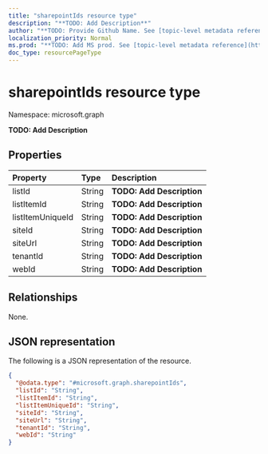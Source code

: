 ```yaml
---
title: "sharepointIds resource type"
description: "**TODO: Add Description**"
author: "**TODO: Provide Github Name. See [topic-level metadata reference](https://msgo.azurewebsites.net/add/document/guidelines/metadata.html#topic-level-metadata)**"
localization_priority: Normal
ms.prod: "**TODO: Add MS prod. See [topic-level metadata reference](https://msgo.azurewebsites.net/add/document/guidelines/metadata.html#topic-level-metadata)**"
doc_type: resourcePageType
---
```


# sharepointIds resource type

Namespace: microsoft.graph

**TODO: Add Description**

## Properties
|Property|Type|Description|
|:---|:---|:---|
|listId|String|**TODO: Add Description**|
|listItemId|String|**TODO: Add Description**|
|listItemUniqueId|String|**TODO: Add Description**|
|siteId|String|**TODO: Add Description**|
|siteUrl|String|**TODO: Add Description**|
|tenantId|String|**TODO: Add Description**|
|webId|String|**TODO: Add Description**|

## Relationships
None.

## JSON representation
The following is a JSON representation of the resource.
<!-- {
  "blockType": "resource",
  "@odata.type": "microsoft.graph.sharepointIds"
}
-->
``` json
{
  "@odata.type": "#microsoft.graph.sharepointIds",
  "listId": "String",
  "listItemId": "String",
  "listItemUniqueId": "String",
  "siteId": "String",
  "siteUrl": "String",
  "tenantId": "String",
  "webId": "String"
}
```

